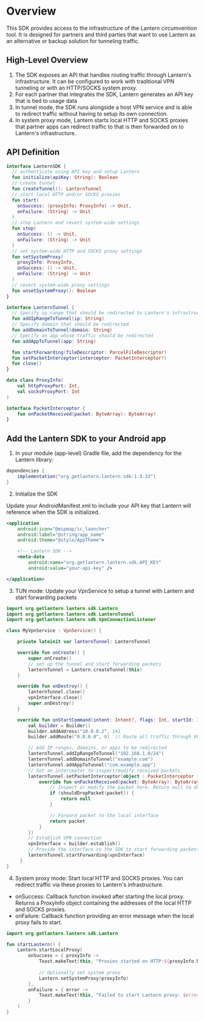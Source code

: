 # Overview
This SDK provides access to the infrastructure of the Lantern circumvention tool. It is designed for partners and third parties that want to use Lantern as an alternative or backup solution for tunneling traffic.

## High-Level Overview

1. The SDK exposes an API that handles routing traffic through Lantern's infrastructure. It can be configured to work with traditional VPN tunneling or with an HTTP/SOCKS system proxy.
2. For each partner that integrates the SDK, Lantern generates an API key that is tied to usage data
2. In tunnel mode, the SDK runs alongside a host VPN service and is able to redirect traffic without having to setup its own connection.
4. In system proxy mode, Lantern starts local HTTP and SOCKS proxies that partner apps can redirect traffic to that is then forwarded on to Lantern's infrastructure.

## API Definition

```kotlin
interface LanternSDK {
  // authenticate using API key and setup Lantern
  fun initialize(apiKey: String): Boolean
  // create tunnel
  fun createTunnel(): LanternTunnel
  // start local HTTP and/or SOCKS proxies
  fun start(
    onSuccess: (proxyInfo: ProxyInfo) -> Unit,
    onFailure: (String) -> Unit
  )
  // stop Lantern and revert system-wide settings
  fun stop(
    onSuccess: () -> Unit,
    onFailure: (String) -> Unit
  )
  // set system-wide HTTP and SOCKS proxy settings
  fun setSystemProxy(
    proxyInfo: ProxyInfo,
    onSuccess: () -> Unit,
    onFailure: (String) -> Unit
  )
  // revert system-wide proxy settings
  fun unsetSystemProxy(): Boolean
}

interface LanternTunnel {
  // Specify ip range that should be redirected to Lantern's infrastructure
  fun addIpRangeToTunnel(ip: String)
  // Specify domain that should be redirected
  fun addDomainToTunnel(domain: String)
  // Specify an app whose traffic should be redirected
  fun addAppToTunnel(app: String)

  fun startForwarding(fileDescriptor: ParcelFileDescriptor)
  fun setPacketInterceptor(interceptor: PacketInterceptor?)
  fun close()
}

data class ProxyInfo(
    val httpProxyPort: Int,
    val socksProxyPort: Int
)

interface PacketInterceptor {
    fun onPacketReceived(packet: ByteArray): ByteArray?
}
```

## Add the Lantern SDK to your Android app

1. In your module (app-level) Gradle file, add the dependency for the Lantern library:

```groovy
dependencies {
    implementation("org.getlantern.lantern:sdk:1.3.33")
}
```

2. Initialize the SDK

Update your AndroidManifest.xml to include your API key that Lantern will reference when the SDK is initialized.

```xml
<application
    android:icon="@mipmap/ic_launcher"
    android:label="@string/app_name"
    android:theme="@style/AppTheme">

    <!-- Lantern SDK -->
    <meta-data
        android:name="org.getlantern.lantern.sdk.API_KEY"
        android:value="your-api-key" />

</application>
```

3. TUN mode: Update your VpnService to setup a tunnel with Lantern and start forwarding packets

```kotlin
import org.getlantern.lantern.sdk.Lantern
import org.getlantern.lantern.sdk.LanternTunnel
import org.getlantern.lantern.sdk.VpnConnectionListener

class MyVpnService : VpnService() {

    private lateinit var lanternTunnel: LanternTunnel

    override fun onCreate() {
        super.onCreate()
        // set up the tunnel and start forwarding packets
        lanternTunnel = Lantern.createTunnel(this)
    }

    override fun onDestroy() {
        lanternTunnel.close()
        vpnInterface.close()
        super.onDestroy()
    }

    override fun onStartCommand(intent: Intent?, flags: Int, startId: Int): Int {
        val builder = Builder()
        builder.addAddress("10.0.0.2", 24)
        builder.addRoute("0.0.0.0", 0)  // Route all traffic through VPN

        // Add IP ranges, domains, or apps to be redirected
        lanternTunnel.addIpRangeToTunnel("192.168.1.0/24")
        lanternTunnel.addDomainToTunnel("example.com")
        lanternTunnel.addAppToTunnel("com.example.app")
        // Set an interceptor to inspect/modify received packets
        lanternTunnel.setPacketInterceptor(object : PacketInterceptor {
            override fun onPacketReceived(packet: ByteArray): ByteArray? {
                // Inspect or modify the packet here. Return null to drop the packet
                if (shouldDropPacket(packet)) {
                    return null
                }

                // Forward packet to the local interface
                return packet
            }
        })
        // Establish VPN connection
        vpnInterface = builder.establish()
        // Provide the interface to the SDK to start forwarding packets
        lanternTunnel.startForwarding(vpnInterface)
     }
}
``` 

4. System proxy mode: Start local HTTP and SOCKS proxies. You can redirect traffic via these proxies to Lantern's infrastructure.
- onSuccess: Callback function invoked after starting the local proxy. Returns a ProxyInfo object containing the addresses of the local HTTP and SOCKS proxies.
- onFailure: Callback function providing an error message when the local proxy fails to start.

```Kotlin
import org.getlantern.lantern.sdk.Lantern

fun startLantern() {
    Lantern.startLocalProxy(
        onSuccess = { proxyInfo ->
            Toast.makeText(this, "Proxies started on HTTP:${proxyInfo.httpProxyPort} and SOCKS:${proxyInfo.socksProxyPort}", Toast.LENGTH_LONG).show()
            
            // Optionally set system proxy
            Lantern.setSystemProxy(proxyInfo)
        },
        onFailure = { error ->
            Toast.makeText(this, "Failed to start Lantern proxy: $error", Toast.LENGTH_SHORT).show()
        }
    )
}
```
